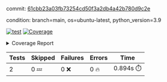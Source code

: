 commit: [61cbb23a03fb73254cd50f3a2db4a42b780d9c2e](https://github.com/rcmdnk/s3-reader/tree/61cbb23a03fb73254cd50f3a2db4a42b780d9c2e)

condition: branch=main, os=ubuntu-latest, python_version=3.9

[![test](https://github.com/rcmdnk/s3-reader/actions/workflows/test.yml/badge.svg)](https://github.com/rcmdnk/s3-reader/actions/runs/11677824668)
<a href="https://github.com/rcmdnk/s3-reader/blob/61cbb23a03fb73254cd50f3a2db4a42b780d9c2e/README.md"><img alt="Coverage" src="https://img.shields.io/badge/Coverage-36%25-red.svg" /></a><details><summary>Coverage Report </summary><table><tr><th>File</th><th>Stmts</th><th>Miss</th><th>Cover</th><th>Missing</th></tr><tbody><tr><td colspan="5"><b>src/s3_reader</b></td></tr><tr><td>&nbsp; &nbsp;<a href="https://github.com/rcmdnk/s3-reader/blob/61cbb23a03fb73254cd50f3a2db4a42b780d9c2e/src/s3_reader/file.py">file.py</a></td><td>89</td><td>60</td><td>33%</td><td><a href="https://github.com/rcmdnk/s3-reader/blob/61cbb23a03fb73254cd50f3a2db4a42b780d9c2e/src/s3_reader/file.py#L59-L62">59&ndash;62</a>, <a href="https://github.com/rcmdnk/s3-reader/blob/61cbb23a03fb73254cd50f3a2db4a42b780d9c2e/src/s3_reader/file.py#L65">65</a>, <a href="https://github.com/rcmdnk/s3-reader/blob/61cbb23a03fb73254cd50f3a2db4a42b780d9c2e/src/s3_reader/file.py#L68-L75">68&ndash;75</a>, <a href="https://github.com/rcmdnk/s3-reader/blob/61cbb23a03fb73254cd50f3a2db4a42b780d9c2e/src/s3_reader/file.py#L78-L80">78&ndash;80</a>, <a href="https://github.com/rcmdnk/s3-reader/blob/61cbb23a03fb73254cd50f3a2db4a42b780d9c2e/src/s3_reader/file.py#L84-L90">84&ndash;90</a>, <a href="https://github.com/rcmdnk/s3-reader/blob/61cbb23a03fb73254cd50f3a2db4a42b780d9c2e/src/s3_reader/file.py#L94-L98">94&ndash;98</a>, <a href="https://github.com/rcmdnk/s3-reader/blob/61cbb23a03fb73254cd50f3a2db4a42b780d9c2e/src/s3_reader/file.py#L103-L148">103&ndash;148</a>, <a href="https://github.com/rcmdnk/s3-reader/blob/61cbb23a03fb73254cd50f3a2db4a42b780d9c2e/src/s3_reader/file.py#L151-L165">151&ndash;165</a></td></tr><tr><td><b>TOTAL</b></td><td><b>94</b></td><td><b>60</b></td><td><b>36%</b></td><td>&nbsp;</td></tr></tbody></table></details>

| Tests | Skipped | Failures | Errors | Time |
| ----- | ------- | -------- | -------- | ------------------ |
| 2 | 0 :zzz: | 0 :x: | 0 :fire: | 0.894s :stopwatch: |

